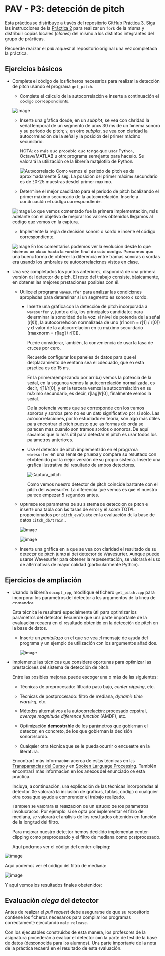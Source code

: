 PAV - P3: detección de pitch
============================

Esta práctica se distribuye a través del repositorio GitHub [Práctica 3](https://github.com/albino-pav/P3).
Siga las instrucciones de la [Práctica 2](https://github.com/albino-pav/P2) para realizar un `fork` de la
misma y distribuir copias locales (*clones*) del mismo a los distintos integrantes del grupo de prácticas.

Recuerde realizar el *pull request* al repositorio original una vez completada la práctica.

Ejercicios básicos
------------------

- Complete el código de los ficheros necesarios para realizar la detección de pitch usando el programa
  `get_pitch`.

   * Complete el cálculo de la autocorrelación e inserte a continuación el código correspondiente.
	
	![image](https://user-images.githubusercontent.com/91891272/144233228-c7b6cb81-8640-432f-a91d-0964b50bd62d.png)

   * Inserte una gŕafica donde, en un *subplot*, se vea con claridad la señal temporal de un segmento de
     unos 30 ms de un fonema sonoro y su periodo de pitch; y, en otro *subplot*, se vea con claridad la
	 autocorrelación de la señal y la posición del primer máximo secundario.

	 NOTA: es más que probable que tenga que usar Python, Octave/MATLAB u otro programa semejante para
	 hacerlo. Se valorará la utilización de la librería matplotlib de Python.
	 
	 ![Autocorrelacio](https://user-images.githubusercontent.com/91891272/144233379-2aeb37a5-9549-4506-b5ab-696fc92c920b.png)
	 Como vemos el periodo de pitch es de aproximadamente 5 seg. 
	 La posición del primer máximo secundario es de 20-25 muestras desdel primer maximo. 

   * Determine el mejor candidato para el periodo de pitch localizando el primer máximo secundario de la
     autocorrelación. Inserte a continuación el código correspondiente.
	
	![image](https://user-images.githubusercontent.com/91891272/144234262-47235192-9757-4de9-a435-6eb2f71904dc.png)
	Lo que vemos comentado fue la primera implementación, más adelante con el objetivo de mejorar los valores obtenidos
	llegamos al codigo que vemos en la captura. 
	
   * Implemente la regla de decisión sonoro o sordo e inserte el código correspondiente.
   
   	![image](https://user-images.githubusercontent.com/91891272/144234436-c6828c6c-3c6f-4744-9cf6-e5ecde1636d2.png)
	En los comentarios podemos ver la evolucion desde lo que hicimos en clase hasta la versión final de este codigo. 
	Pensamos que una buena forma de obtener la diferencia entre tramas sonoras o sordas era usando los umbrales de 
	autocorrelaciones vistos en clase.

- Una vez completados los puntos anteriores, dispondrá de una primera versión del detector de pitch. El 
  resto del trabajo consiste, básicamente, en obtener las mejores prestaciones posibles con él.

  * Utilice el programa `wavesurfer` para analizar las condiciones apropiadas para determinar si un
    segmento es sonoro o sordo. 
	
	  - Inserte una gráfica con la detección de pitch incorporada a `wavesurfer` y, junto a ella, los 
	    principales candidatos para determinar la sonoridad de la voz: el nivel de potencia de la señal
		(r[0]), la autocorrelación normalizada de uno (r1norm = r[1] / r[0]) y el valor de la
		autocorrelación en su máximo secundario (rmaxnorm = r[lag] / r[0]).

		Puede considerar, también, la conveniencia de usar la tasa de cruces por cero.

	    Recuerde configurar los paneles de datos para que el desplazamiento de ventana sea el adecuado, que
		en esta práctica es de 15 ms.
		
		En la primera(empezando por arriba) vemos la potencia de la señal, en la segunda vemos la autocorrelación
		normalizada, es decir, r[1]/r[0], y en la tercera vemos la autocorrelación en su máximo secundario, es decir, 
		r[lag]/r[0], finalmente vemos la señal. 
		
		De la potencia vemos que se corresponde con los tramos sonoros y sordos pero no es un dato significativo por si sólo. 
		Las autocorrelaciones, por lo estudiado en teoria, són algo más útiles para encontrar el pitch puesto que las formas
		de onda se parecen mas cuando son tramos sordos o sonoros. 
		De aquí sacamos que lo más útil para detectar el pitch es usar todos los parámetros anteriores. 
		
      - Use el detector de pitch implementado en el programa `wavesurfer` en una señal de prueba y compare
	    su resultado con el obtenido por la mejor versión de su propio sistema.  Inserte una gráfica
		ilustrativa del resultado de ambos detectores.
  
  		
		![Captura_pitch](https://user-images.githubusercontent.com/91891272/144248470-610754ac-f7db-4fa2-b994-4667e3d57b12.PNG)

  		
		Como vemos nuestro detector de pitch coincide bastante con el pitch del wavesurfer. La diferencia que vemos
		es que el nuestro parece empezar 5 segundos antes. 
		
  * Optimice los parámetros de su sistema de detección de pitch e inserte una tabla con las tasas de error
    y el *score* TOTAL proporcionados por `pitch_evaluate` en la evaluación de la base de datos 
	`pitch_db/train`..

	![image](https://user-images.githubusercontent.com/91891272/144249118-671c66b3-c6b9-45e7-b08f-966601ff39ab.png)
	
	![image](https://user-images.githubusercontent.com/91891272/144249581-6bf1dbea-d0d2-4e61-b389-086e2ae02811.png)

   * Inserte una gráfica en la que se vea con claridad el resultado de su detector de pitch junto al del
     detector de Wavesurfer. Aunque puede usarse Wavesurfer para obtener la representación, se valorará
	 el uso de alternativas de mayor calidad (particularmente Python).
   

Ejercicios de ampliación
------------------------

- Usando la librería `docopt_cpp`, modifique el fichero `get_pitch.cpp` para incorporar los parámetros del
  detector a los argumentos de la línea de comandos.
  
  Esta técnica le resultará especialmente útil para optimizar los parámetros del detector. Recuerde que
  una parte importante de la evaluación recaerá en el resultado obtenido en la detección de pitch en la
  base de datos.

  * Inserte un *pantallazo* en el que se vea el mensaje de ayuda del programa y un ejemplo de utilización
    con los argumentos añadidos.
	 
	 ![image](https://user-images.githubusercontent.com/91891272/144250040-2e39f569-bbcc-4d6e-8ae2-411eb74728df.png)

- Implemente las técnicas que considere oportunas para optimizar las prestaciones del sistema de detección
  de pitch.

  Entre las posibles mejoras, puede escoger una o más de las siguientes:

  * Técnicas de preprocesado: filtrado paso bajo, *center clipping*, etc.

  * Técnicas de postprocesado: filtro de mediana, *dynamic time warping*, etc.

  * Métodos alternativos a la autocorrelación: procesado cepstral, *average magnitude difference function*
    (AMDF), etc.
  * Optimización **demostrable** de los parámetros que gobiernan el detector, en concreto, de los que
    gobiernan la decisión sonoro/sordo.
  * Cualquier otra técnica que se le pueda ocurrir o encuentre en la literatura.

  Encontrará más información acerca de estas técnicas en las [Transparencias del Curso](https://atenea.upc.edu/pluginfile.php/2908770/mod_resource/content/3/2b_PS%20Techniques.pdf)
  y en [Spoken Language Processing](https://discovery.upc.edu/iii/encore/record/C__Rb1233593?lang=cat).
  También encontrará más información en los anexos del enunciado de esta práctica.

  Incluya, a continuación, una explicación de las técnicas incorporadas al detector. Se valorará la
  inclusión de gráficas, tablas, código o cualquier otra cosa que ayude a comprender el trabajo realizado.

  También se valorará la realización de un estudio de los parámetros involucrados. Por ejemplo, si se opta
  por implementar el filtro de mediana, se valorará el análisis de los resultados obtenidos en función de
  la longitud del filtro.
  
  Para mejorar nuestro detector hemos decidido implementar center-clipping como preprocesado y el filtro de mediana como postprocesado. 
  
  Aquí podemos ver el código del center-clipping: 
  
 ![image](https://user-images.githubusercontent.com/91891272/144264161-61f52754-b397-49d0-8e52-803b9b455087.png)

  
  Aquí podemos ver el código del filtro de mediana: 
  
![image](https://user-images.githubusercontent.com/91891272/144250906-e56ee85a-eb12-4557-9adb-64504f6d9277.png)

  Y aquí vemos los resultados finales obetenidos: 
  
Evaluación *ciega* del detector
-------------------------------

Antes de realizar el *pull request* debe asegurarse de que su repositorio contiene los ficheros necesarios
para compilar los programas correctamente ejecutando `make release`.

Con los ejecutables construidos de esta manera, los profesores de la asignatura procederán a evaluar el
detector con la parte de test de la base de datos (desconocida para los alumnos). Una parte importante de
la nota de la práctica recaerá en el resultado de esta evaluación.
